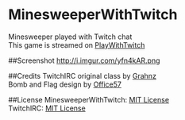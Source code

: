 # MinesweeperWithTwitch
Minesweeper played with Twitch chat  
This game is streamed on [PlayWithTwitch](http://www.twitch.tv/playwithtwitch)

##Screenshot
http://i.imgur.com/yfn4kAR.png

##Credits
TwitchIRC original class by [Grahnz](https://github.com/Grahnz)  
Bomb and Flag design by [Office57](https://www.assetstore.unity3d.com/en/#!/content/36440)

##License
MinesweeperWithTwitch: [MIT License](https://github.com/nvillemin/MinesweeperWithTwitch/blob/master/LICENSE.txt)  
TwitchIRC: [MIT License](https://github.com/Grahnz/TwitchIRC-Unity/blob/master/LICENSE)
